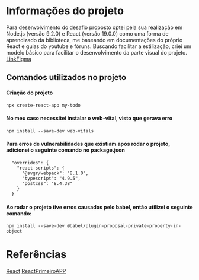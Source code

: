 # Informações do projeto

Para desenvolvimento do desafio proposto optei pela sua realização em Node.js (versão 9.2.0) e React (versão 19.0.0) como uma forma de aprendizado da biblioteca, me baseando em documentações do próprio React e guias do youtube e fóruns.
Buscando facilitar a estilização, criei um modelo básico para facilitar o desenvolvimento da parte visual do projeto. [LinkFigma](<https://www.figma.com/design/ee9f8p5CB3MeBd0qbE9HtM/CRM-Dashboard-Customers-List-(Community)?node-id=0-1&p=f&t=ei6FNtgPI5jrAh7O-0>)

## Comandos utilizados no projeto

#### Criação do projeto

```
npx create-react-app my-todo
```

#### No meu caso necessitei instalar o web-vital, visto que gerava erro

```
npm install --save-dev web-vitals
```

#### Para erros de vulnerabilidades que existiam após rodar o projeto, adicionei o seguinte comando no package.json

```
  "overrides": {
    "react-scripts": {
      "@svgr/webpack": "8.1.0",
      "typescript": "4.9.5",
      "postcss": "8.4.38"
    }
  }
```

#### Ao rodar o projeto tive erros causados pelo babel, então utilizei o seguinte comando:

```
npm install --save-dev @babel/plugin-proposal-private-property-in-object
```

# Referências

[React](https://react.dev/)
[ReactPrimeiroAPP](https://legacy.reactjs.org/docs/create-a-new-react-app.html)
